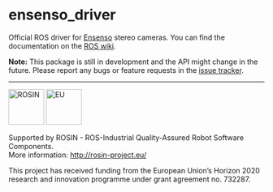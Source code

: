 # ensenso_driver

Official ROS driver for [Ensenso](http://www.ensenso.com) stereo cameras. You can find the documentation on the [ROS wiki](http://wiki.ros.org/ensenso_driver).

**Note:** This package is still in development and the API might change in the future. Please report any bugs or feature requests in the [issue tracker](https://github.com/ensenso/ros_driver/issues).

----

<img src="https://raw.githubusercontent.com/ensenso/ros_driver/master/media/rosin.png" alt="ROSIN" title="ROSIN" height="70">&nbsp;<img src="https://raw.githubusercontent.com/ensenso/ros_driver/master/media/eu.png" alt="EU" title="EU" height="70">

Supported by ROSIN - ROS-Industrial Quality-Assured Robot Software Components.  
More information: http://rosin-project.eu/

This project has received funding from the European Union’s Horizon 2020 research and innovation programme under grant agreement no. 732287.
